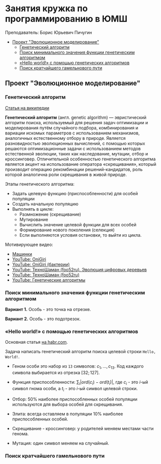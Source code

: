 # Занятия кружка по программированию в ЮМШ

Преподаватель: Борис Юрьевич Пичугин

- [Проект "Эволюционное моделирование"](#проект-эволюционное-моделирование)
  - [Генетический алгоритм](#генетический-алгоритм)
  - [Поиск минимального значения функции генетическим алгоритмом](#поиск-минимального-значения-функции-генетическим-алгоритмом)
  - [«Hello world!» с помощью генетических алгоритмов](#hello-world-с-помощью-генетических-алгоритмов)
  - [Поиск кратчайшего гамельнового пути](#поиск-кратчайшего-гамельнового-пути)

## Проект "Эволюционное моделирование"

### Генетический алгоритм

[Статья на википедии](https://ru.wikipedia.org/wiki/Генетический_алгоритм)

**Генетический алгоритм** (англ. genetic algorithm) — эвристический алгоритм поиска, используемый для решения задач оптимизации и моделирования путём случайного подбора, комбинирования и вариации искомых параметров с использованием механизмов, аналогичных естественному отбору в природе. Является разновидностью эволюционных вычислений, с помощью которых решаются оптимизационные задачи с использованием методов естественной эволюции, таких как наследование, мутации, отбор и кроссинговер. Отличительной особенностью генетического алгоритма является акцент на использование оператора «скрещивания», который производит операцию рекомбинации решений-кандидатов, роль которой аналогична роли скрещивания в живой природе.

Этапы генетического алгоритма:

- Задать целевую функцию (приспособленности) для особей популяции
- Создать начальную популяцию
- Выполнять в цикле:
  - Размножение (скрещивание)
  - Мутирование
  - Вычислить значение целевой функции для всех особей
  - Формирование нового поколения (селекция)
  - Если выполняются условия остановки, то выйти из цикла.

Мотивирующее видео:

- [Машинки](https://rednuht.org/genetic_cars_2/)
- [YouTube: OniGiri](https://www.youtube.com/watch?v=JaPwn-pvHTs)
- [YouTube: OniGiri (бактерии)](https://www.youtube.com/watch?v=bmmlThnDjvg)
- [YouTube: ТехноШаман (foo52ru). Эволюция цифровых деревьев](https://www.youtube.com/watch?v=WTh-gNZxTM8&t=0s)
- [YouTube: ТехноШаман (foo52ru)](https://www.youtube.com/playlist?list=PLnmlxA5EUR3F4BrpqTl0koT5Cx5aXjBIA)
- [YouTube: Генетические алгоритмы](https://www.youtube.com/playlist?list=PLA0M1Bcd0w8zkG8DJSyqrKyBfDtRJ2Ohh)

### Поиск минимального значения функции генетическим алгоритмом

**Вариант 1.** Особь - это точка на отрезке.

**Вариант 2.** Особь - это подотрезок.

### «Hello world!» с помощью генетических алгоритмов

Основная статья [на habr.com](https://habr.com/ru/post/100990/).

Задача написать генетический алгоритм поиска целевой строки `Hello, World!`.

- Геном особи это набор из `13` символов: $c_1, \dots, c_{13}$. Код каждого символа выбирается из отрезка $[32; 127]$.

- Функция приспособленности: $\sum_i | ord(c_i) - ord(t_i) |$, где $c_i$ - это $i$-ый символ гнома особи, а $t_i$ - это $i$-ый символ целевой строки.

- Отбор: 50% наиболее приспособленных особей популяции используются для выбора особей для скрещивания.

- Элита: всегда оставляем в популяции 10% наиболее приспособленных особей.

- Скрещивание - кроссинговер: у родителей меняем местами части генома.

- Мутация: один символ меняем на случайный.

### Поиск кратчайшего гамельнового пути
